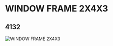 # WINDOW FRAME 2X4X3
## 4132
![WINDOW FRAME 2X4X3](https://lc-www-live-s.legocdn.com/media/bricks/5/2/413221.jpg)